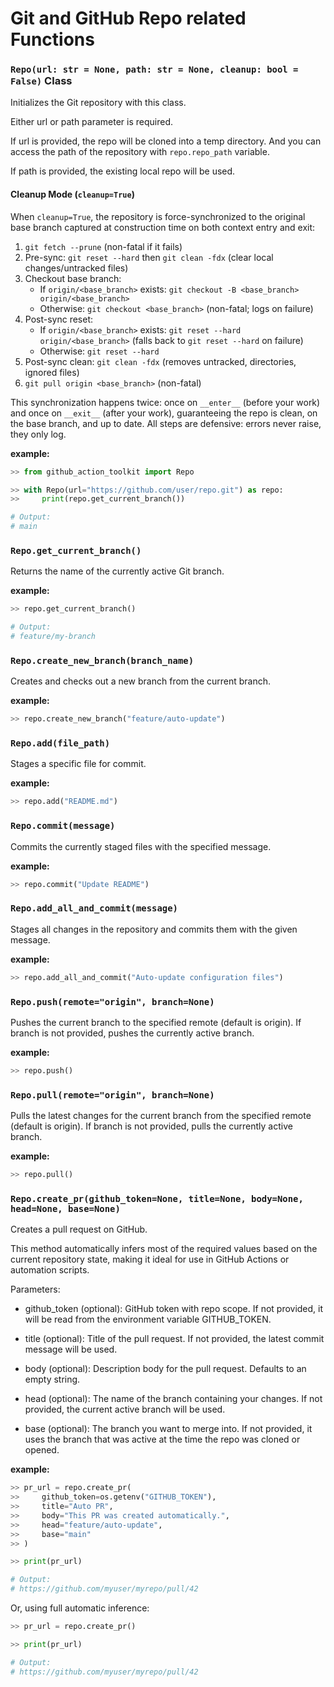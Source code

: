 Git and GitHub Repo related Functions
================

### **`Repo(url: str = None, path: str = None, cleanup: bool = False)` Class**

Initializes the Git repository with this class.

Either url or path parameter is required.

If url is provided, the repo will be cloned into a temp directory. And you can access the path of the repository with `repo.repo_path` variable.

If path is provided, the existing local repo will be used.

#### Cleanup Mode (`cleanup=True`)

When `cleanup=True`, the repository is force-synchronized to the original base branch captured at construction time on both context entry and exit:

1. `git fetch --prune` (non-fatal if it fails)
2. Pre-sync: `git reset --hard` then `git clean -fdx` (clear local changes/untracked files)
3. Checkout base branch:
	- If `origin/<base_branch>` exists: `git checkout -B <base_branch> origin/<base_branch>`
	- Otherwise: `git checkout <base_branch>` (non-fatal; logs on failure)
4. Post-sync reset:
	- If `origin/<base_branch>` exists: `git reset --hard origin/<base_branch>` (falls back to `git reset --hard` on failure)
	- Otherwise: `git reset --hard`
5. Post-sync clean: `git clean -fdx` (removes untracked, directories, ignored files)
6. `git pull origin <base_branch>` (non-fatal)

This synchronization happens twice: once on `__enter__` (before your work) and once on `__exit__` (after your work), guaranteeing the repo is clean, on the base branch, and up to date. All steps are defensive: errors never raise, they only log.


**example:**

```python
>> from github_action_toolkit import Repo

>> with Repo(url="https://github.com/user/repo.git") as repo:
>>     print(repo.get_current_branch())

# Output:
# main
```

### **`Repo.get_current_branch()`**

Returns the name of the currently active Git branch.

**example:**

```python
>> repo.get_current_branch()

# Output:
# feature/my-branch
```

### **`Repo.create_new_branch(branch_name)`**

Creates and checks out a new branch from the current branch.

**example:**

```python
>> repo.create_new_branch("feature/auto-update")
```

### **`Repo.add(file_path)`**

Stages a specific file for commit.

**example:**

```python
>> repo.add("README.md")
```

### **`Repo.commit(message)`**

Commits the currently staged files with the specified message.

**example:**

```python
>> repo.commit("Update README")
```

### **`Repo.add_all_and_commit(message)`**

Stages all changes in the repository and commits them with the given message.

**example:**

```python
>> repo.add_all_and_commit("Auto-update configuration files")
```

### **`Repo.push(remote="origin", branch=None)`**

Pushes the current branch to the specified remote (default is origin). If branch is not provided, pushes the currently active branch.

**example:**

```python
>> repo.push()
```

### **`Repo.pull(remote="origin", branch=None)`**

Pulls the latest changes for the current branch from the specified remote (default is origin). If branch is not provided, pulls the currently active branch.

**example:**

```python
>> repo.pull()
```

### **`Repo.create_pr(github_token=None, title=None, body=None, head=None, base=None)`**

Creates a pull request on GitHub.

This method automatically infers most of the required values based on the current repository state, making it ideal for use in GitHub Actions or automation scripts.

Parameters:

* github_token (optional):
GitHub token with repo scope.
If not provided, it will be read from the environment variable GITHUB_TOKEN.

* title (optional):
Title of the pull request.
If not provided, the latest commit message will be used.

* body (optional):
Description body for the pull request.
Defaults to an empty string.

* head (optional):
The name of the branch containing your changes.
If not provided, the current active branch will be used.

* base (optional):
The branch you want to merge into.
If not provided, it uses the branch that was active at the time the repo was cloned or opened.

**example:**

```python
>> pr_url = repo.create_pr(
>>     github_token=os.getenv("GITHUB_TOKEN"),
>>     title="Auto PR",
>>     body="This PR was created automatically.",
>>     head="feature/auto-update",
>>     base="main"
>> )

>> print(pr_url)

# Output:
# https://github.com/myuser/myrepo/pull/42
```

Or, using full automatic inference:

```python
>> pr_url = repo.create_pr()

>> print(pr_url)

# Output:
# https://github.com/myuser/myrepo/pull/42
```
